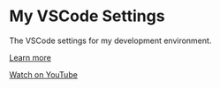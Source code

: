 # My VSCode Settings
The VSCode settings for my development environment. 

[Learn more](https://github.com/igorbabko/vscode-setup/tree/main/.vscode)

[Watch on YouTube](https://www.youtube.com/playlist?list=PLXDouhCU5r6q10ef9yXxzY4GwVpAQMvsZ)

